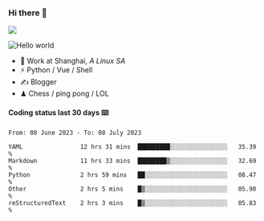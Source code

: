 ### Hi there 👋
![](https://komarev.com/ghpvc/?username=Xuhandsome)


<img src="https://github-readme-stats.vercel.app/api?username=XuHandsome&show_icons=true&theme=merko" alt="Hello world">

<br/>

- 🍻  Work at Shanghai, _A Linux SA_
- ⚡  Python / Vue / Shell
- ✍️  Blogger
- ♟  Chess / ping pong / LOL

#### Coding status last 30 days ⌨️

<!--START_SECTION:waka-->

```text
From: 08 June 2023 - To: 08 July 2023

YAML                12 hrs 31 mins  █████████░░░░░░░░░░░░░░░░   35.39 %
Markdown            11 hrs 33 mins  ████████▒░░░░░░░░░░░░░░░░   32.69 %
Python              2 hrs 59 mins   ██░░░░░░░░░░░░░░░░░░░░░░░   08.47 %
Other               2 hrs 5 mins    █▒░░░░░░░░░░░░░░░░░░░░░░░   05.90 %
reStructuredText    2 hrs 3 mins    █▒░░░░░░░░░░░░░░░░░░░░░░░   05.83 %
```

<!--END_SECTION:waka-->
